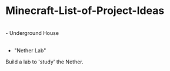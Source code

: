 # Minecraft-List-of-Project-Ideas




<br>
 - Underground House
</br>

<br>

- "Nether Lab"

<p> Build a lab to 'study' the Nether. </p>

</br>
